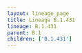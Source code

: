 ```yaml
---
layout: lineage_page
title: Lineage B.1.431
lineage: B.1.431
parent: B.1
children: ['B.1.431']
---
```


